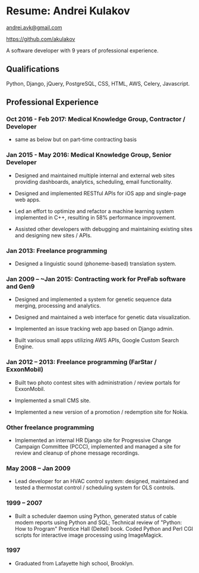 Resume: Andrei Kulakov
===

andrei.avk@gmail.com

https://github.com/akulakov

A software developer with 9 years of professional experience.


Qualifications
---

Python, Django, jQuery, PostgreSQL, CSS, HTML, AWS, Celery, Javascript.

Professional Experience
---

### Oct 2016 - Feb 2017: Medical Knowledge Group, Contractor / Developer
* same as below but on part-time contracting basis

### Jan 2015 - May 2016: Medical Knowledge Group, Senior Developer

* Designed and maintained multiple internal and external web sites providing dashboards, analytics,
  scheduling, email functionality.

* Designed and implemented RESTful APIs for iOS app and single-page web apps.

* Led an effort to optimize and refactor a machine learning system implemented in C++, resulting in 58%
  performance improvement.

* Assisted other developers with debugging and maintaining existing sites and designing new sites / APIs.

### Jan 2013: Freelance programming

* Designed a linguistic sound (phoneme-based) translation system.

### Jan 2009 – ~Jan 2015: Contracting work for PreFab software and Gen9

* Designed and implemented a system for genetic sequence data merging, processing and analytics.

* Designed and maintained a web interface for genetic data visualization.

* Implemented an issue tracking web app based on Django admin.

* Built various small apps utilizing AWS APIs, Google Custom Search Engine.


### Jan 2012 – 2013: Freelance programming (FarStar / ExxonMobil)

* Built two photo contest sites with administration / review portals for ExxonMobil.

* Implemented a small CMS site.

* Implemented a new version of a promotion / redemption site for Nokia.

### Other freelance programming

* Implemented an internal HR Django site for Progressive Change Campaign Committee (PCCC), implemented and
    managed a site for review and cleanup of phone message recordings.

### May 2008 – Jan 2009

* Lead developer for an HVAC control system: designed, maintained and tested a thermostat control /
  scheduling system for OLS controls.

### 1999 – 2007

* Built a scheduler daemon using Python, generated status of cable modem reports using Python and SQL;
  Technical review of "Python: How to Program" Prentice Hall (Deitel) book. Coded Python and Perl CGI
  scripts for interactive image processing using ImageMagick.

### 1997

* Graduated from Lafayette high school, Brooklyn.
